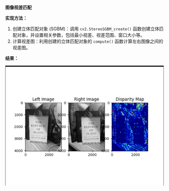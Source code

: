 **图像视差匹配**

**实现方法：**

1. 创建立体匹配对象 (SGBM)：调用 `cv2.StereoSGBM_create()` 函数创建立体匹配对象，并设置相关参数，包括最小视差、视差范围、窗口大小等。
2. 计算视差图：利用创建的立体匹配对象的 `compute()` 函数计算左右图像之间的视差图。

**结果：**

![RESULT](https://github.com/newtenV/computer_vision_practice_1/blob/main/%E8%AE%A1%E7%AE%97%E6%9C%BA%E8%A7%86%E8%A7%89%E5%AE%9E%E8%B7%B5-%E7%BB%83%E4%B9%A05/result.png)
